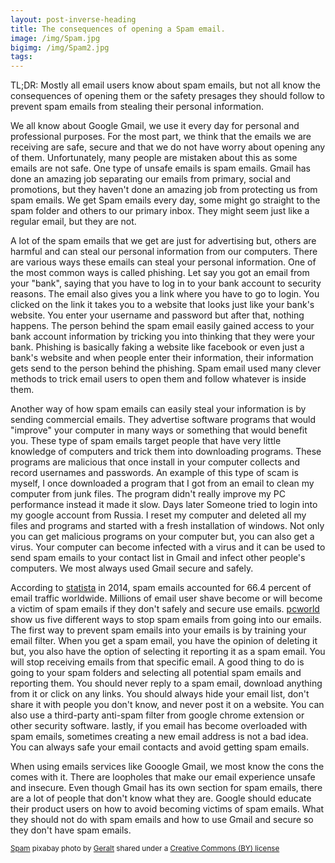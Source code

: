 ```yaml
---
layout: post-inverse-heading
title: The consequences of opening a Spam email.
image: /img/Spam.jpg
bigimg: /img/Spam2.jpg
tags:
---
```

TL;DR: Mostly all email users know about spam emails, but not all know the consequences of opening them or the safety presages they
should follow to prevent spam emails from stealing their personal information.

We all know about Google Gmail, we use it every day for personal and professional purposes. For the most part, we think that the emails we are receiving are safe, secure and that we do not have worry about opening any of them. Unfortunately, many people are mistaken about this as some emails are not safe. One type of unsafe emails is spam emails. Gmail has done an amazing job separating our emails from primary, social and promotions, but they haven't done an amazing job from protecting us from spam emails. We get Spam emails every day, some might go straight to the spam folder and others to our primary inbox. They might seem just like a regular email, but they are not.

 A lot of the spam emails that we get are just for advertising but, others are harmful and can steal our personal information from our computers. There are various ways these emails can steal your personal information. One of the most common ways is called phishing. Let say you got an email from your "bank", saying that you have to log in to your bank account to security reasons. The email also gives you a link where you have to go to login. You clicked on the link it takes you to a website that looks just like your bank's website. You enter your username and password but after that, nothing happens. The person behind the spam email easily gained access to your bank account information by tricking you into thinking that they were your bank. Phishing is basically faking a website like facebook or even just a bank's website and when people enter their information, their information gets send to the person behind the phishing. Spam email used many clever methods to trick email users to open them and follow whatever is inside them.

 Another way of how spam emails can easily steal your information is by sending commercial emails. They advertise software programs that would "improve" your computer in many ways or something that would benefit you. These type of spam emails target people that have very little knowledge of computers and trick them into downloading programs. These programs are malicious that once install in your computer collects and record usernames and passwords. An example of this type of scam is myself, I once downloaded a program that I got from an email to clean my computer from junk files. The program didn't really improve my PC performance instead it made it slow. Days later Someone tried to login into my google account from Russia. I reset my computer and deleted all my files and programs and started with a fresh installation of windows. Not only you can get malicious programs on your computer but, you can also get a virus. Your computer can become infected with a virus and it can be used to send spam emails to your contact list in Gmail and infect other people's computers. We most always used Gmail secure and safely.

 According to [statista](https://www.statista.com/statistics/420391/spam-email-traffic-share/) in 2014, spam emails accounted for 66.4 percent of email traffic worldwide.
 Millions of email user shave become or will become a victim of spam emails if they don't safely and secure use emails. [pcworld](http://www.pcworld.com/article/3072435/data-center-cloud/5-ways-to-stop-spam-from-invading-your-email.html) show us five different ways to stop spam emails from going into our emails.
 The first way to prevent spam emails into your emails is by training your email filter. When you get a spam email, you have the opinion of deleting it but, you also have the option of selecting it reporting it as a spam email. You will stop receiving emails from that specific email. A good thing to do is going to your spam folders and selecting all potential spam emails and reporting them. You should never reply to a spam email, download anything from it or click on any links. You should always hide your email list, don't share it with people you don't know, and never post it on a website. You can also use a third-party anti-spam filter from google chrome extension or other security software. lastly, if you email has become overloaded with spam emails, sometimes creating a new email address is not a bad idea. You can always safe your email contacts and avoid getting spam emails.

When using emails services like Gooogle Gmail, we most know the cons the comes with it. There are loopholes that make our email experience unsafe and insecure. Even though Gmail has its own section for spam emails, there are a lot of people that don't know what they are. Google should educate their product users on how to avoid becoming victims of spam emails. What they should not do with spam emails and how to use Gmail and secure so they don't have spam emails.






























<small> <a title="Spam" href="https://pixabay.com/en/road-sign-attention-shield-stop-464656/">Spam</a> pixabay photo by <a href="https://pixabay.com/en/users/geralt-9301/">Geralt</a> shared under a <a href="https://creativecommons.org/licenses/by/2.0/">
Creative Commons (BY) license</a> </small>
